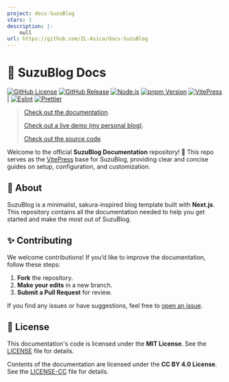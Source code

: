 ```yaml
---
project: docs-SuzuBlog
stars: 1
description: |-
    null
url: https://github.com/ZL-Asica/docs-SuzuBlog
---
```


# 📖 SuzuBlog Docs

[![GitHub License][license-badge]][license-link]
[![GitHub Release][release-badge]][release-link]
[![Node.js][node-badge]][node-link]
[![pnpm Version][pnpm-badge]][pnpm-link]
[![VitePress][vitepress-badge]][vitepress-link] |
[![Eslint][eslint-badge]][eslint-link]
[![Prettier][prettier-badge]][prettier-link]

> [Check out the documentation](https://suzu.zla.app/).
>
> [Check out a live demo (my personal blog)](https://www.zla.pub/).
>
> [Check out the source code](https://github.com/ZL-Asica/SuzuBlog).

Welcome to the official **SuzuBlog Documentation** repository! 🎉 This repo serves as the [VitePress](https://vitepress.dev/) base for SuzuBlog, providing clear and concise guides on setup, configuration, and customization.

## 📌 About

SuzuBlog is a minimalist, sakura-inspired blog template built with **Next.js**. This repository contains all the documentation needed to help you get started and make the most out of SuzuBlog.

## ✨ Contributing

We welcome contributions! If you’d like to improve the documentation, follow these steps:

1. **Fork** the repository.
2. **Make your edits** in a new branch.
3. **Submit a Pull Request** for review.

If you find any issues or have suggestions, feel free to [open an issue](https://github.com/ZL-Asica/docs-SuzuBlog/issues/new/choose).

## 📜 License

This documentation's code is licensed under the **MIT License**. See the [LICENSE](./LICENSE) file for details.

Contents of the documentation are licensed under the **CC BY 4.0 License**. See the [LICENSE-CC](./LICENSE-CC) file for details.

<!-- Badges / Links -->

[eslint-badge]: https://img.shields.io/badge/eslint-4B32C3?logo=eslint&logoColor=white
[eslint-link]: https://www.npmjs.com/package/eslint-config-zl-asica
[license-badge]: https://img.shields.io/github/license/ZL-Asica/docs-SuzuBlog
[license-link]: https://github.com/ZL-Asica/docs-SuzuBlog/blob/main/LICENSE
[node-badge]: https://img.shields.io/badge/node%3E=18.18-339933?logo=node.js&logoColor=white
[node-link]: https://nodejs.org/
[pnpm-badge]: https://img.shields.io/github/package-json/packageManager/ZL-Asica/docs-SuzuBlog?label=&logo=pnpm&logoColor=fff&color=F69220
[pnpm-link]: https://pnpm.io/
[prettier-badge]: https://img.shields.io/badge/Prettier-F7B93E?logo=Prettier&logoColor=white
[prettier-link]: https://www.npmjs.com/package/@zl-asica/prettier-config
[release-badge]: https://img.shields.io/github/v/release/ZL-Asica/SuzuBlog?display_name=release&label=SuzuBlog&color=fc8da3
[release-link]: https://github.com/ZL-Asica/SuzuBlog/releases
[vitepress-badge]: https://img.shields.io/badge/VitePress-5468ff?logo=vite&logoColor=ffffff
[vitepress-link]: https://vitepress.dev/

